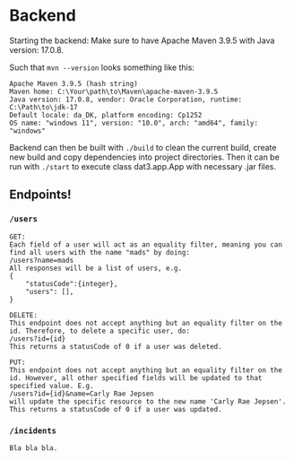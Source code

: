 # Backend

Starting the backend:
Make sure to have Apache Maven 3.9.5 with Java version: 17.0.8.

Such that `mvn --version` looks something like this:

```
Apache Maven 3.9.5 (hash string)
Maven home: C:\Your\path\to\Maven\apache-maven-3.9.5
Java version: 17.0.8, vendor: Oracle Corporation, runtime: C:\Path\to\jdk-17
Default locale: da_DK, platform encoding: Cp1252
OS name: "windows 11", version: "10.0", arch: "amd64", family: "windows"
```

Backend can then be built with `./build` to clean the current build, create new build and copy dependencies into project directories.
Then it can be run with `./start` to execute class dat3.app.App with necessary .jar files.

## Endpoints!
### `/users`
```
GET:
Each field of a user will act as an equality filter, meaning you can find all users with the name "mads" by doing:
/users?name=mads
All responses will be a list of users, e.g.
{
    "statusCode":{integer},
    "users": [],
}

DELETE:
This endpoint does not accept anything but an equality filter on the id. Therefore, to delete a specific user, do:
/users?id={id}
This returns a statusCode of 0 if a user was deleted.

PUT:
This endpoint does not accept anything but an equality filter on the id. However, all other specified fields will be updated to that specified value. E.g.
/users?id={id}&name=Carly Rae Jepsen
will update the specific resource to the new name 'Carly Rae Jepsen'. This returns a statusCode of 0 if a user was updated. 
```

### `/incidents`
```
Bla bla bla.
```
